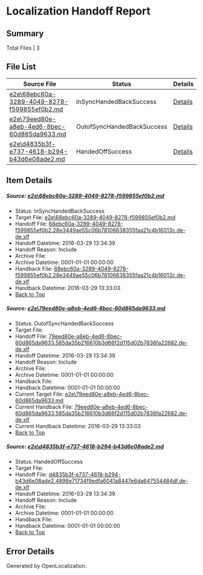 # <a name='report-top'></a> Localization Handoff Report

## Summary
 Total Files | 3

## File List
 Source File | Status | Details 
 ----------- | ------ | ------- 
 [e2e\68ebc60a-3289-4049-8278-f599855ef0b2.md](https://github.com/OpenLocalizationTest/oltest/blob/a923165a9e8f5cd88e6d0c981017a6b4ceb95264/e2e/68ebc60a-3289-4049-8278-f599855ef0b2.md) | InSyncHandedBackSuccess | [Details](#ef087504a9f2b6c0a515d8eaeb012eb44dd6a2614)
 [e2e\79eed80e-a8eb-4ed6-8bec-60d865da9633.md](https://github.com/OpenLocalizationTest/oltest/blob/9d68147fd0ad7e7874fb103d9d6df77da0e8a475/e2e/79eed80e-a8eb-4ed6-8bec-60d865da9633.md) | OutofSyncHandedBackSuccess | [Details](#332533f771fa829001d4d1d41fcfdcdc35d60aa65)
 [e2e\d4835b3f-e737-4618-b294-b43d6e08ade2.md](https://github.com/OpenLocalizationTest/oltest/blob/c148b81e7adb5c71f442bd58cda58c7e6e172d3c/e2e/d4835b3f-e737-4618-b294-b43d6e08ade2.md) | HandedOffSuccess | [Details](#8da2f7d73f7b3a64633eae982f64846e99013ec86)

## Item Details
##### <a name='ef087504a9f2b6c0a515d8eaeb012eb44dd6a2614'></a> Source: [e2e\68ebc60a-3289-4049-8278-f599855ef0b2.md](https://github.com/OpenLocalizationTest/oltest/blob/a923165a9e8f5cd88e6d0c981017a6b4ceb95264/e2e/68ebc60a-3289-4049-8278-f599855ef0b2.md)
* Status: InSyncHandedBackSuccess
* Target File: [e2e\68ebc60a-3289-4049-8278-f599855ef0b2.md](https://github.com/OpenLocalizationTestOrg/oltest.de-de/blob/a106697eb3df465760e5c55dd83d711fda1eca6e/e2e/68ebc60a-3289-4049-8278-f599855ef0b2.md)
* Handoff File: [68ebc60a-3289-4049-8278-f599855ef0b2.28e3449ae55c06b78106638355faa21c4b16013c.de-de.xlf](https://github.com/OpenLocalizationTestOrg/olhandoff-e2e/blob/da9794deff3e53ec2869e39aed68dc0398f37f7b/ol-handoff/OpenLocalizationTestOrg/oltest.de-de/ci/mt/68ebc60a-3289-4049-8278-f599855ef0b2.28e3449ae55c06b78106638355faa21c4b16013c.de-de.xlf)
* Handoff Datetime: 2016-03-29 13:34:39
* Handoff Reason: Include
* Archive File: 
* Archive Datetime: 0001-01-01 00:00:00
* Handback File: [68ebc60a-3289-4049-8278-f599855ef0b2.28e3449ae55c06b78106638355faa21c4b16013c.de-de.xlf](https://github.com/OpenLocalizationTestOrg/olhandback-e2e/blob/27e35bf132278c80a98cd93535a7a8ffbff228be/ol-handback/OpenLocalizationTestOrg/oltest.de-de/ci/ht/68ebc60a-3289-4049-8278-f599855ef0b2.28e3449ae55c06b78106638355faa21c4b16013c.de-de.xlf)
* Handback Datetime: 2016-03-29 13:33:03
* [Back to Top](#report-top)

##### <a name='332533f771fa829001d4d1d41fcfdcdc35d60aa65'></a> Source: [e2e\79eed80e-a8eb-4ed6-8bec-60d865da9633.md](https://github.com/OpenLocalizationTest/oltest/blob/9d68147fd0ad7e7874fb103d9d6df77da0e8a475/e2e/79eed80e-a8eb-4ed6-8bec-60d865da9633.md)
* Status: OutofSyncHandedBackSuccess
* Target File: 
* Handoff File: [79eed80e-a8eb-4ed6-8bec-60d865da9633.585da35b216610b3d66f2d115d02b7836fa22682.de-de.xlf](https://github.com/OpenLocalizationTestOrg/olhandoff-e2e/blob/da9794deff3e53ec2869e39aed68dc0398f37f7b/ol-handoff/OpenLocalizationTestOrg/oltest.de-de/ci/mt/79eed80e-a8eb-4ed6-8bec-60d865da9633.585da35b216610b3d66f2d115d02b7836fa22682.de-de.xlf)
* Handoff Datetime: 2016-03-29 13:34:39
* Handoff Reason: Include
* Archive File: 
* Archive Datetime: 0001-01-01 00:00:00
* Handback File: 
* Handback Datetime: 0001-01-01 00:00:00
* Current Target File: [e2e\79eed80e-a8eb-4ed6-8bec-60d865da9633.md](https://github.com/OpenLocalizationTestOrg/oltest.de-de/blob/a106697eb3df465760e5c55dd83d711fda1eca6e/e2e/79eed80e-a8eb-4ed6-8bec-60d865da9633.md)
* Current Handback File: [79eed80e-a8eb-4ed6-8bec-60d865da9633.585da35b216610b3d66f2d115d02b7836fa22682.de-de.xlf](https://github.com/OpenLocalizationTestOrg/olhandback-e2e/blob/27e35bf132278c80a98cd93535a7a8ffbff228be/ol-handback/OpenLocalizationTestOrg/oltest.de-de/ci/ht/79eed80e-a8eb-4ed6-8bec-60d865da9633.585da35b216610b3d66f2d115d02b7836fa22682.de-de.xlf)
* Current Handback Datetime: 2016-03-29 13:33:03
* [Back to Top](#report-top)

##### <a name='8da2f7d73f7b3a64633eae982f64846e99013ec86'></a> Source: [e2e\d4835b3f-e737-4618-b294-b43d6e08ade2.md](https://github.com/OpenLocalizationTest/oltest/blob/c148b81e7adb5c71f442bd58cda58c7e6e172d3c/e2e/d4835b3f-e737-4618-b294-b43d6e08ade2.md)
* Status: HandedOffSuccess
* Target File: 
* Handoff File: [d4835b3f-e737-4618-b294-b43d6e08ade2.4898e71734f9edfa6041a8447e6da647554484df.de-de.xlf](https://github.com/OpenLocalizationTestOrg/olhandoff-e2e/blob/da9794deff3e53ec2869e39aed68dc0398f37f7b/ol-handoff/OpenLocalizationTestOrg/oltest.de-de/ci/mt/d4835b3f-e737-4618-b294-b43d6e08ade2.4898e71734f9edfa6041a8447e6da647554484df.de-de.xlf)
* Handoff Datetime: 2016-03-29 13:34:39
* Handoff Reason: Include
* Archive File: 
* Archive Datetime: 0001-01-01 00:00:00
* Handback File: 
* Handback Datetime: 0001-01-01 00:00:00
* [Back to Top](#report-top)


## Error Details

Generated by OpenLocalization.

